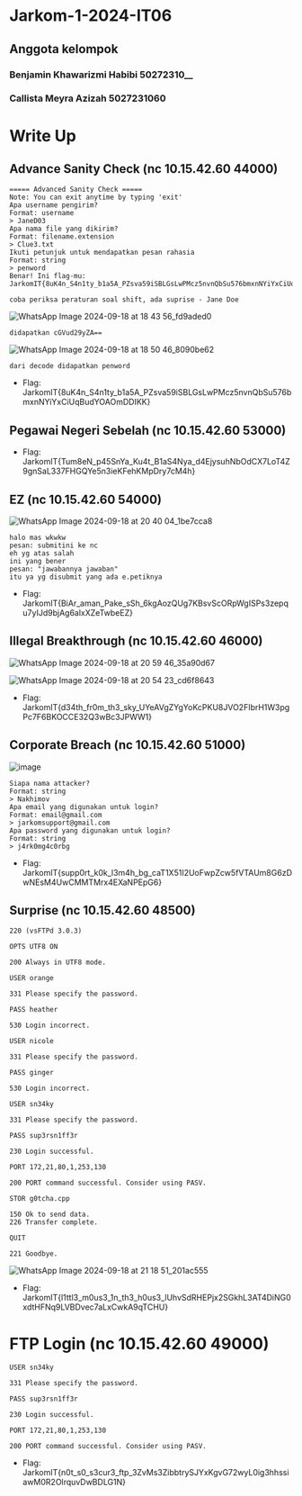 # Jarkom-1-2024-IT06
## Anggota kelompok
   ### Benjamin Khawarizmi Habibi 50272310__
   ### Callista Meyra Azizah 5027231060



# Write Up
## Advance Sanity Check (nc 10.15.42.60 44000)

```
===== Advanced Sanity Check =====
Note: You can exit anytime by typing 'exit'
Apa username pengirim?
Format: username
> JaneD03
Apa nama file yang dikirim?
Format: filename.extension
> Clue3.txt
Ikuti petunjuk untuk mendapatkan pesan rahasia
Format: string
> penword
Benar! Ini flag-mu: JarkomIT{8uK4n_S4n1ty_b1a5A_PZsva59iSBLGsLwPMcz5nvnQbSu576bmxnNYiYxCiUqBudYOAOmDDIKK}
```

```coba periksa peraturan soal shift, ada suprise - Jane Doe```

![WhatsApp Image 2024-09-18 at 18 43 56_fd9aded0](https://github.com/user-attachments/assets/c6fb06e7-4348-4119-a3ca-ce21bbbf374e)

```didapatkan cGVud29yZA== ```

![WhatsApp Image 2024-09-18 at 18 50 46_8090be62](https://github.com/user-attachments/assets/df2b2e48-f250-4be5-b4d6-c41ffa2a275b)

```dari decode didapatkan penword```
- Flag: JarkomIT{8uK4n_S4n1ty_b1a5A_PZsva59iSBLGsLwPMcz5nvnQbSu576bmxnNYiYxCiUqBudYOAOmDDIKK}

## Pegawai Negeri Sebelah (nc 10.15.42.60 53000)
- Flag: JarkomIT{Tum8eN_p45SnYa_Ku4t_B1aS4Nya_d4EjysuhNbOdCX7LoT4Z9gnSaL337FHGQYe5n3ieKFehKMpDry7cM4h}

## EZ (nc 10.15.42.60 54000)

![WhatsApp Image 2024-09-18 at 20 40 04_1be7cca8](https://github.com/user-attachments/assets/8507152b-8e12-4da8-9807-06dc43392a55)

```
halo mas wkwkw
pesan: submitini ke nc
eh yg atas salah
ini yang bener
pesan: "jawabannya jawaban"
itu ya yg disubmit yang ada e.petiknya
```

- Flag: JarkomIT{BiAr_aman_Pake_sSh_6kgAozQUg7KBsvScORpWgISPs3zepqu7yIJd9bjAg6alxXZeTwbeEZ}

## Illegal Breakthrough (nc 10.15.42.60 46000)

![WhatsApp Image 2024-09-18 at 20 59 46_35a90d67](https://github.com/user-attachments/assets/17bb26ae-d60b-4e97-868d-249bfb524650)

![WhatsApp Image 2024-09-18 at 20 54 23_cd6f8643](https://github.com/user-attachments/assets/5ae06938-554d-4f39-b7bc-86329f5216d7)

- Flag: JarkomIT{d34th_fr0m_th3_sky_UYeAVgZYgYoKcPKU8JVO2FIbrH1W3pgPc7F6BKOCCE32Q3wBc3JPWW1}

## Corporate Breach (nc 10.15.42.60 51000)

![image](https://github.com/user-attachments/assets/94f5c2a0-48d7-4120-bc2a-298d57fe1249)

```
Siapa nama attacker?
Format: string
> Nakhimov
Apa email yang digunakan untuk login?
Format: email@gmail.com
> jarkomsupport@gmail.com
Apa password yang digunakan untuk login?
Format: string
> j4rk0mg4c0rbg
```
- Flag: JarkomIT{supp0rt_k0k_l3m4h_bg_caT1X51I2UoFwpZcw5fVTAUm8G6zDwNEsM4UwCMMTMrx4EXaNPEpG6}

## Surprise (nc 10.15.42.60 48500)

```
220 (vsFTPd 3.0.3)

OPTS UTF8 ON

200 Always in UTF8 mode.

USER orange

331 Please specify the password.

PASS heather

530 Login incorrect.

USER nicole

331 Please specify the password.

PASS ginger

530 Login incorrect.

USER sn34ky

331 Please specify the password.

PASS sup3rsn1ff3r

230 Login successful.

PORT 172,21,80,1,253,130

200 PORT command successful. Consider using PASV.

STOR g0tcha.cpp

150 Ok to send data.
226 Transfer complete.

QUIT

221 Goodbye.
```
![WhatsApp Image 2024-09-18 at 21 18 51_201ac555](https://github.com/user-attachments/assets/f0eb0faa-e830-46cc-b374-04901745cebc)

- Flag: JarkomIT{l1ttl3_m0us3_1n_th3_h0us3_lUhvSdRHEPjx2SGkhL3AT4DiNG0xdtHFNq9LVBDvec7aLxCwkA9qTCHU}

# FTP Login (nc 10.15.42.60 49000)

```
USER sn34ky

331 Please specify the password.

PASS sup3rsn1ff3r

230 Login successful.

PORT 172,21,80,1,253,130

200 PORT command successful. Consider using PASV.
```
- Flag: JarkomIT{n0t_s0_s3cur3_ftp_3ZvMs3ZibbtrySJYxKgvG72wyL0ig3hhssiawM0R2OlrquvDwBDLG1N}
